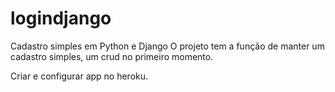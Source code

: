 # logindjango
Cadastro simples em Python e Django
O projeto tem a função de manter um cadastro simples, um crud no primeiro momento.

Criar e configurar app no heroku.